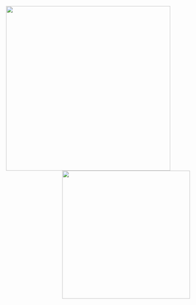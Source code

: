 <a href="https://github.com/anuraghazra/github-readme-stats">
  <img align="left" width="450" src="https://github-readme-stats.vercel.app/api?username=wuzguo&count_private=true&show_icons=true&theme=buefy&include_all_commits=true" />
</a>

<a href="https://github.com/anuraghazra/github-readme-stats">
  <img align="right" width="350" src="https://github-readme-stats.vercel.app/api/top-langs/?username=wuzguo&layout=compact" />
</a>
<!--
**wuzguo/wuzguo** is a ✨ _special_ ✨ repository because its `README.md` (this file) appears on your GitHub profile.

Here are some ideas to get you started:

- 🔭 I’m currently working on ...
- 🌱 I’m currently learning ...
- 👯 I’m looking to collaborate on ...
- 🤔 I’m looking for help with ...
- 💬 Ask me about ...
- 📫 How to reach me: ...
- 😄 Pronouns: ...
- ⚡ Fun fact: ...
-->
